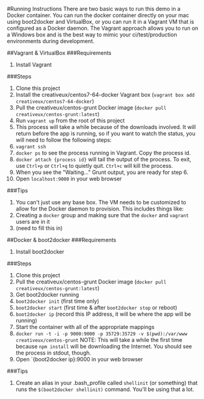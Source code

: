 #Running Instructions
There are two basic ways to run this demo in a Docker container.  You can run the docker container directly on your mac
using boot2docker and VirtualBox, or you can run it in a Vagrant VM that is configured as a Docker daemon.  The Vagrant
approach allows you to run on a Windows box and is the best way to mimic your ci/test/production environments during
development.

##Vagrant & VirtualBox
###Requirements
1. Install Vagrant

###Steps
1. Clone this project
2. Install the creativeux/centos7-64-docker Vagrant box (`vagrant box add creativeux/centos7-64-docker`)
3. Pull the creativeux/centos-grunt Docker image (`docker pull creativeux/centos-grunt:latest`)
4. Run `vagrant up` from the root of this project
5. This process will take a while because of the downloads involved.  It will return before the app is running, so if you want to watch the status, you will need to follow the following steps:
  1. `vagrant ssh`
  2. `docker ps` to see the process running in Vagrant.  Copy the process id.
  3. `docker attach {process id}` will tail the output of the process.  To exit, use `Ctrl+p` or `Ctrl+q` to quietly quit.  `Ctrl+c` will kill the process.
  4. When you see the "Waiting..." Grunt output, you are ready for step 6.
6. Open `localhost:9000` in your web browser

###Tips
1. You can't just use any base box.  The VM needs to be customized to allow for the Docker daemon to provision.  This includes things like:
  1. Creating a `docker` group and making sure that the `docker` and `vagrant` users are in it
  2. (need to fill this in) 

##Docker & boot2docker
###Requirements
1. Install boot2docker

###Steps
1. Clone this project
2. Pull the creativeux/centos-grunt Docker image (`docker pull creativeux/centos-grunt:latest`)
3. Get boot2docker running
  1. `boot2docker init` (first time only)
  2. `boot2docker start` (first time & after `boot2docker stop` or reboot)
  3. `boot2docker ip` (record this IP address, it will be where the app will be running)
4. Start the container with all of the appropriate mappings
  1. `docker run -t -i -p 9000:9000 -p 35729:35729 -v $(pwd):/var/www creativeux/centos-grunt` NOTE: This will take a while the first time because `npm install` will be downloading the Internet.  You should see the process in stdout, though.
5. Open `{boot2docker ip}:9000 in your web browser

###Tips
1. Create an alias in your .bash_profile called `shellinit` (or something) that runs the `$(boot2docker shellinit)` command.  You'll be using that a lot.
